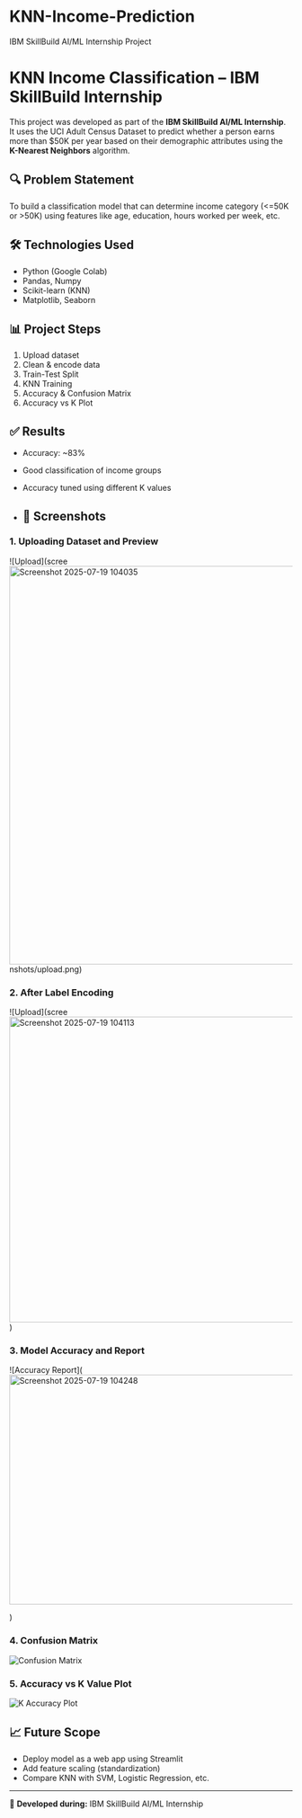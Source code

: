 # KNN-Income-Prediction
IBM SkillBuild AI/ML Internship Project

# KNN Income Classification – IBM SkillBuild Internship

This project was developed as part of the **IBM SkillBuild AI/ML Internship**. It uses the UCI Adult Census Dataset to predict whether a person earns more than $50K per year based on their demographic attributes using the **K-Nearest Neighbors** algorithm.

## 🔍 Problem Statement
To build a classification model that can determine income category (<=50K or >50K) using features like age, education, hours worked per week, etc.

## 🛠 Technologies Used
- Python (Google Colab)
- Pandas, Numpy
- Scikit-learn (KNN)
- Matplotlib, Seaborn

## 📊 Project Steps
1. Upload dataset
2. Clean & encode data
3. Train-Test Split
4. KNN Training
5. Accuracy & Confusion Matrix
6. Accuracy vs K Plot

## ✅ Results
- Accuracy: ~83%
- Good classification of income groups
- Accuracy tuned using different K values

- ## 📸 Screenshots

### 1. Uploading Dataset and Preview
![Upload](scree<img width="1775" height="709" alt="Screenshot 2025-07-19 104035" src="https://github.com/user-attachments/assets/c474ef25-f89b-4b09-9946-79ed0605cb6b" />
nshots/upload.png)

### 2. After Label Encoding
![Upload](scree<img width="1746" height="544" alt="Screenshot 2025-07-19 104113" src="https://github.com/user-attachments/assets/da98777d-74df-427f-97f1-948bf8a02697" />)



### 3. Model Accuracy and Report
![Accuracy Report](<img width="876" height="409" alt="Screenshot 2025-07-19 104248" src="https://github.com/user-attachments/assets/8c1f3ded-a2bf-4701-bdf3-3156f7d6cf01" />

)

### 4. Confusion Matrix
![Confusion Matrix](<img width="670" height="722" alt="Screenshot 2025-07-19 104307" src="https://github.com/user-attachments/assets/4be5bc7f-4c1f-4049-82f9-a98c213fb956" />
)

### 5. Accuracy vs K Value Plot
![K Accuracy Plot](<img width="719" height="571" alt="Screenshot 2025-07-19 104327" src="https://github.com/user-attachments/assets/e83eaf1f-35ce-47b4-bccc-9f18da92985b" />
)


## 📈 Future Scope
- Deploy model as a web app using Streamlit
- Add feature scaling (standardization)
- Compare KNN with SVM, Logistic Regression, etc.

---

🧠 **Developed during:** IBM SkillBuild AI/ML Internship  



